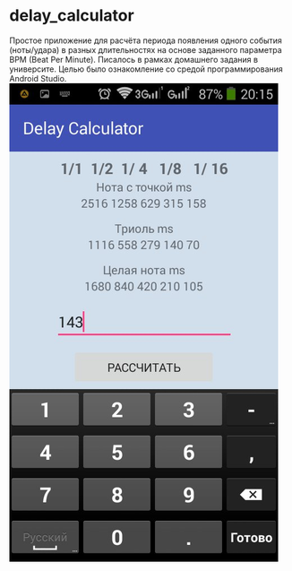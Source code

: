 # delay_calculator
Простое приложение для расчёта периода появления одного события (ноты/удара) в разных длительностях на основе заданного параметра BPM (Beat Per Minute).
Писалось в рамках домашнего задания в университе. Целью было ознакомление со средой программирования Android Studio.
![alt text](https://raw.githubusercontent.com/BalyberdinDaniil/delay_calculator/main/Screenshot.jpg)
